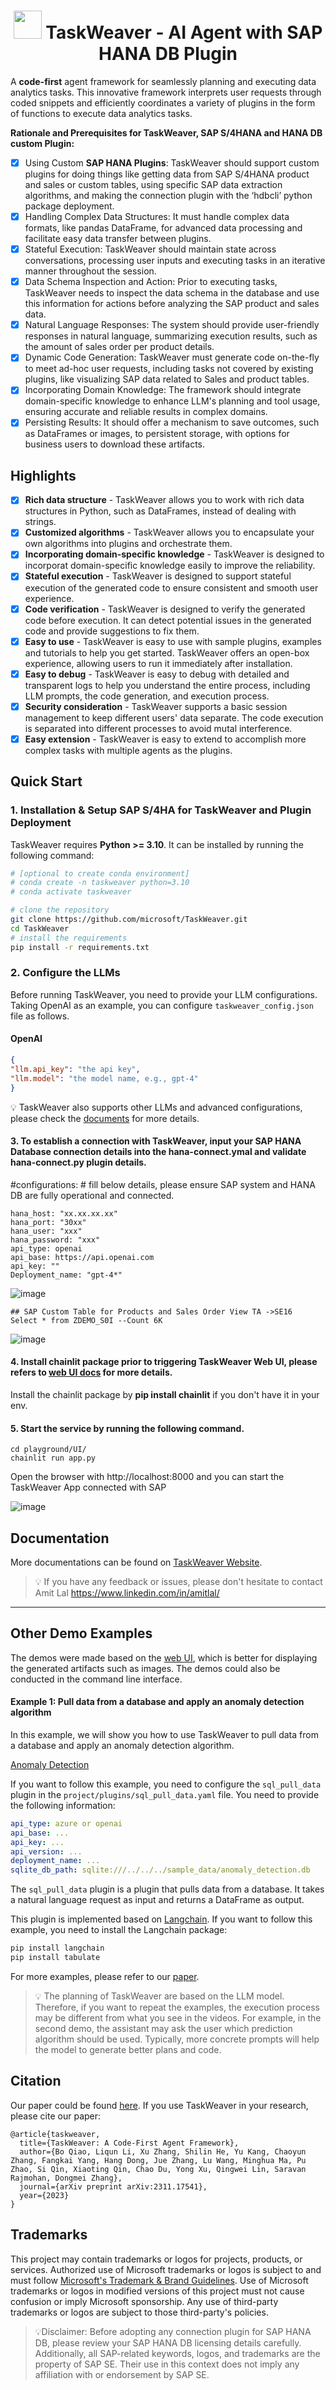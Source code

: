 <h1 align="center">
    <img src="./.asset/logo.color.svg" width="45" /> TaskWeaver - AI Agent with SAP HANA DB Plugin
</h1>

A **code-first** agent framework for seamlessly planning and executing data analytics tasks. 
This innovative framework interprets user requests through coded snippets and efficiently 
coordinates a variety of plugins in the form of functions to execute 
data analytics tasks. 


**Rationale and Prerequisites for TaskWeaver, SAP S/4HANA and HANA DB custom Plugin:**
- [x] Using Custom **SAP HANA Plugins**: TaskWeaver should support custom plugins for doing things like getting data from SAP S/4HANA product and sales or custom tables, using specific SAP data extraction algorithms, and making the connection plugin with the ‘hdbcli’ python package deployment.
- [x] Handling Complex Data Structures: It must handle complex data formats, like pandas DataFrame, for advanced data processing and facilitate easy data transfer between plugins.
- [x] Stateful Execution: TaskWeaver should maintain state across conversations, processing user inputs and executing tasks in an iterative manner throughout the session.
- [x] Data Schema Inspection and Action: Prior to executing tasks, TaskWeaver needs to inspect the data schema in the database and use this information for actions before analyzing the SAP product and sales data.
- [x] Natural Language Responses: The system should provide user-friendly responses in natural language, summarizing execution results, such as the amount of sales order per product details.
- [x] Dynamic Code Generation: TaskWeaver must generate code on-the-fly to meet ad-hoc user requests, including tasks not covered by existing plugins, like visualizing SAP data related to Sales and product tables.
- [x] Incorporating Domain Knowledge: The framework should integrate domain-specific knowledge to enhance LLM's planning and tool usage, ensuring accurate and reliable results in complex domains.
- [x] Persisting Results: It should offer a mechanism to save outcomes, such as DataFrames or images, to persistent storage, with options for business users to download these artifacts.

<!-- - [2023-11-30] TaskWeaver is released on GitHub🎈.  -->



## Highlights

- [x] **Rich data structure** - TaskWeaver allows you to work with rich data structures in Python, such as DataFrames, instead of dealing with strings.
- [x] **Customized algorithms** - TaskWeaver allows you to encapsulate your own algorithms into plugins and orchestrate them.
- [x] **Incorporating domain-specific knowledge** - TaskWeaver is designed to incorporat domain-specific knowledge easily to improve the reliability.
- [x] **Stateful execution** - TaskWeaver is designed to support stateful execution of the generated code to ensure consistent and smooth user experience.
- [x] **Code verification** - TaskWeaver is designed to verify the generated code before execution. It can detect potential issues in the generated code and provide suggestions to fix them.
- [x] **Easy to use** - TaskWeaver is easy to use with sample plugins, examples and tutorials to help you get started. TaskWeaver offers an open-box experience, allowing users to run it immediately after installation.
- [x] **Easy to debug** - TaskWeaver is easy to debug with detailed and transparent logs to help you understand the entire process, including LLM prompts, the code generation, and execution process.
- [x] **Security consideration** - TaskWeaver supports a basic session management to keep different users' data separate. The code execution is separated into different processes to avoid mutal interference.
- [x] **Easy extension** - TaskWeaver is easy to extend to accomplish more complex tasks with multiple agents as the plugins.

## Quick Start


### 1. Installation & Setup SAP S/4HA for TaskWeaver and Plugin Deployment
TaskWeaver requires **Python >= 3.10**. It can be installed by running the following command:
```bash
# [optional to create conda environment]
# conda create -n taskweaver python=3.10
# conda activate taskweaver

# clone the repository
git clone https://github.com/microsoft/TaskWeaver.git
cd TaskWeaver
# install the requirements
pip install -r requirements.txt
```


### 2. Configure the LLMs
Before running TaskWeaver, you need to provide your LLM configurations. Taking OpenAI as an example, you can configure `taskweaver_config.json` file as follows. 

#### OpenAI
```json
{
"llm.api_key": "the api key",
"llm.model": "the model name, e.g., gpt-4"
}
```

💡 TaskWeaver also supports other LLMs and advanced configurations, please check the [documents](https://microsoft.github.io/TaskWeaver/docs/overview) for more details. 


#### 3. To establish a connection with TaskWeaver, input your SAP HANA Database connection details into the hana-connect.ymal and validate hana-connect.py plugin details.
#configurations: # fill below details, please ensure SAP system and HANA DB are fully operational and connected. 
 ```
hana_host: "xx.xx.xx.xx"
hana_port: "30xx"
hana_user: "xxx"
hana_password: "xxx"
api_type: openai
api_base: https://api.openai.com
api_key: ""
Deployment_name: "gpt-4*"
```

![image](https://github.com/amitlals/TaskWeaver-SAP-AI-AGENT/assets/37605691/fdbf2a2b-9dba-4771-b278-6131fc048d7b)

 ```
## SAP Custom Table for Products and Sales Order View TA ->SE16
Select * from ZDEMO_S0I --Count 6K
 ```
![image](https://github.com/amitlals/TaskWeaver-SAP-AI-AGENT/assets/37605691/2c041d98-d318-47a2-b490-8eae8dd012fa)



#### 4. Install chainlit package prior to triggering TaskWeaver Web UI, please refers to [web UI docs](https://microsoft.github.io/TaskWeaver/docs/usage/webui) for more details.
Install the chainlit package by **pip install chainlit** if you don't have it in your env.

#### 5. Start the service by running the following command.
```
cd playground/UI/
chainlit run app.py
```
Open the browser with http://localhost:8000 and you can start the TaskWeaver App connected with SAP 

![image](https://github.com/amitlals/TaskWeaver-SAP-AI-AGENT/assets/37605691/b8eda88a-bf85-4011-b7b0-35213afe392d)

##

## Documentation

More documentations can be found on [TaskWeaver Website](https://microsoft.github.io/TaskWeaver).


> 💡 If you have any feedback or issues, please don't hesitate to contact Amit Lal https://www.linkedin.com/in/amitlal/ 


---

## Other Demo Examples

The demos were made based on the [web UI](https://microsoft.github.io/TaskWeaver/docs/usage/webui), which is better for displaying the generated artifacts such as images. 
The demos could also be conducted in the command line interface. 

#### Example 1: Pull data from a database and apply an anomaly detection algorithm
In this example, we will show you how to use TaskWeaver to pull data from a database and apply an anomaly detection algorithm.

[Anomaly Detection](https://github.com/microsoft/TaskWeaver/assets/7489260/248b9a0c-d504-4708-8c2e-e004689ee8c6)

If you want to follow this example, you need to configure the `sql_pull_data` plugin in the `project/plugins/sql_pull_data.yaml` file.
You need to provide the following information:
```yaml
api_type: azure or openai
api_base: ...
api_key: ...
api_version: ...
deployment_name: ...
sqlite_db_path: sqlite:///../../../sample_data/anomaly_detection.db
```
The `sql_pull_data` plugin is a plugin that pulls data from a database. It takes a natural language request as input and returns a DataFrame as output.

This plugin is implemented based on [Langchain](https://www.langchain.com/).
If you want to follow this example, you need to install the Langchain package:
```bash
pip install langchain
pip install tabulate
```



For more examples, please refer to our [paper](http://export.arxiv.org/abs/2311.17541). 

> 💡 The planning of TaskWeaver are based on the LLM model. Therefore, if you want to repeat the examples, the execution process may be different
> from what you see in the videos. For example, in the second demo, the assistant may ask the user which prediction algorithm should be used.
> Typically, more concrete prompts will help the model to generate better plans and code.


## Citation
Our paper could be found [here](http://export.arxiv.org/abs/2311.17541). 
If you use TaskWeaver in your research, please cite our paper:
```
@article{taskweaver,
  title={TaskWeaver: A Code-First Agent Framework},
  author={Bo Qiao, Liqun Li, Xu Zhang, Shilin He, Yu Kang, Chaoyun Zhang, Fangkai Yang, Hang Dong, Jue Zhang, Lu Wang, Minghua Ma, Pu Zhao, Si Qin, Xiaoting Qin, Chao Du, Yong Xu, Qingwei Lin, Saravan Rajmohan, Dongmei Zhang},
  journal={arXiv preprint arXiv:2311.17541},
  year={2023}
}
```


## Trademarks

This project may contain trademarks or logos for projects, products, or services. Authorized use of Microsoft 
trademarks or logos is subject to and must follow 
[Microsoft's Trademark & Brand Guidelines](https://www.microsoft.com/en-us/legal/intellectualproperty/trademarks/usage/general).
Use of Microsoft trademarks or logos in modified versions of this project must not cause confusion or imply Microsoft sponsorship.
Any use of third-party trademarks or logos are subject to those third-party's policies.

> 💡Disclaimer: Before adopting any connection plugin for SAP HANA DB, please review your SAP HANA DB licensing details carefully. Additionally, all SAP-related keywords, logos, and trademarks are the property of SAP SE. 
Their use in this context does not imply any affiliation with or endorsement by SAP SE.
